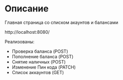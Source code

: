 # Описание

Главная страница со списком акаунтов и балансами

http://localhost:8080/

Реализованы:

* Проверка баланса (POST)
* Пополнение баланса (POST)
* Снятие наличных (POST)
* Изменение Пин кода (PATCH)
* Список аккаунтов (GET)